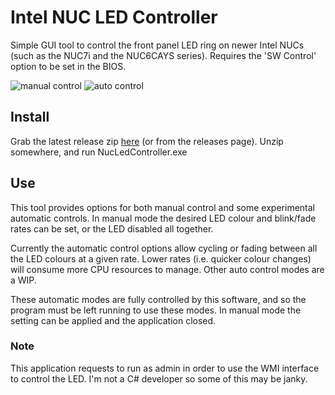 # Intel NUC LED Controller
Simple GUI tool to control the front panel LED ring on newer Intel NUCs (such as the NUC7i and the NUC6CAYS series).
Requires the 'SW Control' option to be set in the BIOS.

![manual control](http://james-barnett.net/files/intel-nuc-led-controller/screenshots/manual.png) ![auto control](http://james-barnett.net/files/intel-nuc-led-controller/screenshots/auto.png)

## Install
Grab the latest release zip [here](https://github.com/jamesbarnett91/intel-nuc-led-controller/releases/download/v0.2/NucLedController-v0.2.zip) (or from the releases page).
Unzip somewhere, and run NucLedController.exe


## Use
This tool provides options for both manual control and some experimental automatic controls.
In manual mode the desired LED colour and blink/fade rates can be set, or the LED disabled all together.

Currently the automatic control options allow cycling or fading between all the LED colours at a given rate. Lower rates (i.e. quicker colour changes) will consume more CPU resources to manage. Other auto control modes are a WIP.

These automatic modes are fully controlled by this software, and so the program must be left running to use these modes.
In manual mode the setting can be applied and the application closed.

### Note
This application requests to run as admin in order to use the WMI interface to control the LED.
I'm not a C# developer so some of this may be janky.